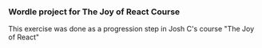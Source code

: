 ### Wordle project for The Joy of React Course

This exercise was done as a progression step in Josh C's course "The Joy of React"